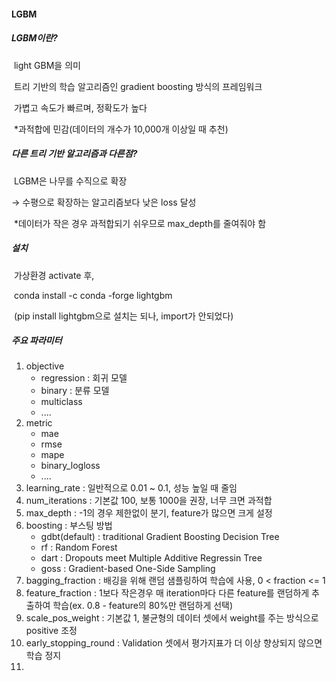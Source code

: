 #### LGBM



##### LGBM이란?	

​	light GBM을 의미

​	트리 기반의 학습 알고리즘인 gradient boosting 방식의 프레임워크

​	가볍고 속도가 빠르며, 정확도가 높다

​	*과적합에 민감(데이터의 개수가 10,000개 이상일 때 추천)



##### 다른 트리 기반 알고리즘과 다른점?

​	LGBM은 나무를 수직으로 확장 

→  수평으로 확장하는 알고리즘보다 낮은  loss 달성

​	*데이터가 작은 경우 과적합되기 쉬우므로 max_depth를 줄여줘야 함



##### 설치

​	가상환경 activate 후,

​	conda install -c conda -forge lightgbm

​	(pip install lightgbm으로 설치는 되나, import가 안되었다)



##### 주요 파라미터

1. objective
   * regression : 회귀 모델
   * binary : 분류 모델
   * multiclass
   * ....
2. metric
   * mae
   * rmse
   * mape
   * binary_logloss
   * ....
3. learning_rate : 일반적으로 0.01 ~ 0.1, 성능 높일 때 줄임
4. num_iterations : 기본값 100, 보통 1000을 권장, 너무 크면 과적합
5. max_depth : -1의 경우 제한없이 분기, feature가 많으면 크게 설정
6. boosting : 부스팅 방법
   * gdbt(default) : traditional Gradient Boosting Decision Tree
   * rf : Random Forest
   * dart : Dropouts meet Multiple Additive Regressin Tree
   * goss : Gradient-based One-Side Sampling
7. bagging_fraction : 배깅을 위해 랜덤 샘플링하여 학습에 사용, 0 < fraction <= 1
8. feature_fraction : 1보다 작은경우 매 iteration마다 다른 feature를 랜덤하게 추출하여 학습(ex. 0.8 - feature의 80%만 랜덤하게 선택)
9. scale_pos_weight : 기본값 1, 불균형의 데이터 셋에서 weight를 주는 방식으로 positive 조정
10. early_stopping_round : Validation 셋에서 평가지표가 더 이상 향상되지 않으면 학습 정지
11. 

